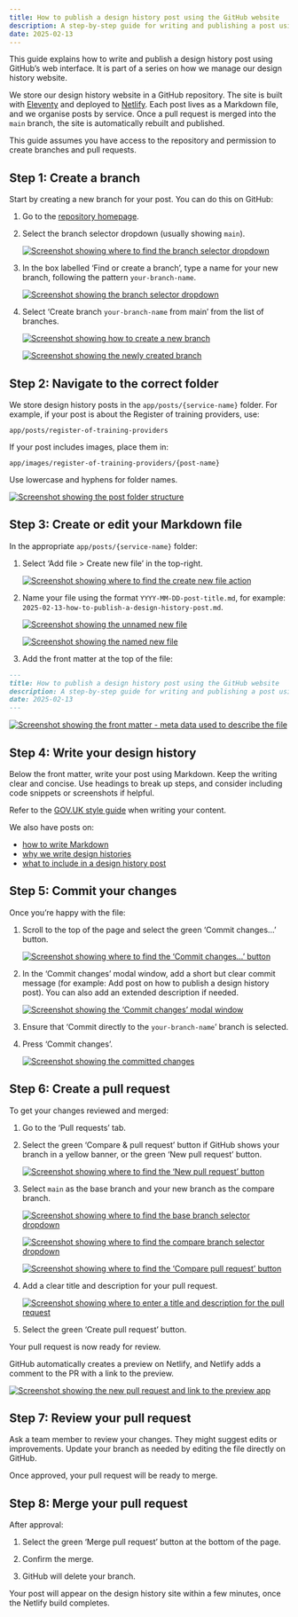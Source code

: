 ```yaml
---
title: How to publish a design history post using the GitHub website
description: A step-by-step guide for writing and publishing a post using GitHub’s web interface
date: 2025-02-13
---
```


This guide explains how to write and publish a design history post using GitHub’s web interface. It is part of a series on how we manage our design history website.

We store our design history website in a GitHub repository. The site is built with [Eleventy](https://www.11ty.dev/) and deployed to [Netlify](https://www.netlify.com/). Each post lives as a Markdown file, and we organise posts by service. Once a pull request is merged into the `main` branch, the site is automatically rebuilt and published.

This guide assumes you have access to the repository and permission to create branches and pull requests.

## Step 1: Create a branch

Start by creating a new branch for your post. You can do this on GitHub:

1. Go to the [repository homepage](https://github.com/DFE-Digital/bat-design-history/).

2. Select the branch selector dropdown (usually showing `main`).

    [![Screenshot showing where to find the branch selector dropdown](github-01.png "Screenshot showing where to find the branch selector dropdown")](github-01.png)

3. In the box labelled ‘Find or create a branch’, type a name for your new branch, following the pattern `your-branch-name`.

    [![Screenshot showing the branch selector dropdown](github-02.png "Screenshot showing the branch selector dropdown")](github-02.png)

4. Select ‘Create branch `your-branch-name` from main’ from the list of branches.

    [![Screenshot showing how to create a new branch](github-03.png "Screenshot showing how to create a new branch")](github-03.png)

    [![Screenshot showing the newly created branch](github-04.png "Screenshot showing the newly created branch")](github-04.png)

## Step 2: Navigate to the correct folder

We store design history posts in the `app/posts/{service-name}` folder. For example, if your post is about the Register of training providers, use:

```text
app/posts/register-of-training-providers
```

If your post includes images, place them in:

```text
app/images/register-of-training-providers/{post-name}
```

Use lowercase and hyphens for folder names.

[![Screenshot showing the post folder structure](github-05.png "Screenshot showing the post folder structure")](github-05.png)

## Step 3: Create or edit your Markdown file

In the appropriate `app/posts/{service-name}` folder:

1. Select ‘Add file > Create new file’ in the top-right.

    [![Screenshot showing where to find the create new file action](github-06.png "Screenshot showing where to find the create new file action")](github-06.png)

2. Name your file using the format `YYYY-MM-DD-post-title.md`, for example:
 `2025-02-13-how-to-publish-a-design-history-post.md`.

    [![Screenshot showing the unnamed new file](github-07.png "Screenshot showing the unnamed new file")](github-07.png)

    [![Screenshot showing the named new file](github-08.png "Screenshot showing the named new file")](github-08.png)

3. Add the front matter at the top of the file:

```md
---
title: How to publish a design history post using the GitHub website
description: A step-by-step guide for writing and publishing a post using GitHub’s web interface
date: 2025-02-13
---
```

[![Screenshot showing the front matter - meta data used to describe the file](github-09.png "Screenshot showing the front matter - meta data used to describe the file")](github-09.png)

## Step 4: Write your design history

Below the front matter, write your post using Markdown. Keep the writing clear and concise. Use headings to break up steps, and consider including code snippets or screenshots if helpful.

Refer to the [GOV.UK style guide](https://www.gov.uk/guidance/style-guide) when writing your content.

We also have posts on:

- [how to write Markdown](/how-to/how-to-write-markdown/)
- [why we write design histories](/how-to/why-we-write-design-histories/)
- [what to include in a design history post](/how-to/what-to-include-in-a-design-history-post/)

## Step 5: Commit your changes

Once you’re happy with the file:

1. Scroll to the top of the page and select the green ‘Commit changes...’ button.

    [![Screenshot showing where to find the ‘Commit changes…’ button](github-10.png "Screenshot showing where to find the ‘Commit changes…’ button")](github-10.png)

2. In the ‘Commit changes’ modal window, add a short but clear commit message (for example: Add post on how to publish a design history post). You can also add an extended description if needed.

    [![Screenshot showing the ‘Commit changes’ modal window](github-11.png "Screenshot showing the ‘Commit changes’ modal window")](github-11.png)

3. Ensure that ‘Commit directly to the `your-branch-name`’ branch is selected.

4. Press ‘Commit changes’.

    [![Screenshot showing the committed changes](github-12.png "Screenshot showing the committed changes")](github-12.png)

## Step 6: Create a pull request

To get your changes reviewed and merged:

1. Go to the ‘Pull requests’ tab.

2. Select the green ‘Compare & pull request’ button if GitHub shows your branch in a yellow banner, or the green ‘New pull request’ button.

    [![Screenshot showing where to find the ‘New pull request’ button](github-13.png "Screenshot showing where to find the ‘New pull request’ button")](github-13.png)

3. Select `main` as the base branch and your new branch as the compare branch.

    [![Screenshot showing where to find the base branch selector dropdown](github-14.png "Screenshot showing where to find the base branch selector dropdown")](github-14.png)

    [![Screenshot showing where to find the compare branch selector dropdown](github-15.png "Screenshot showing where to find the compare branch selector dropdown")](github-15.png)

    [![Screenshot showing where to find the ‘Compare pull request’ button](github-16.png "Screenshot showing where to find the ‘Compare pull request’ button")](github-16.png)

4. Add a clear title and description for your pull request.

    [![Screenshot showing where to enter a title and description for the pull request](github-17.png "Screenshot showing where to enter a title and description for the pull request")](github-17.png)

5. Select the green ‘Create pull request’ button.

Your pull request is now ready for review.

GitHub automatically creates a preview on Netlify, and Netlify adds a comment to the PR with a link to the preview.

[![Screenshot showing the new pull request and link to the preview app](github-18.png "Screenshot showing the new pull request and link to the preview app")](github-18.png)

## Step 7: Review your pull request

Ask a team member to review your changes. They might suggest edits or improvements. Update your branch as needed by editing the file directly on GitHub.

Once approved, your pull request will be ready to merge.

## Step 8: Merge your pull request

After approval:

1. Select the green ‘Merge pull request’ button at the bottom of the page.

2. Confirm the merge.

3. GitHub will delete your branch.

Your post will appear on the design history site within a few minutes, once the Netlify build completes.
